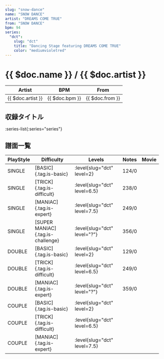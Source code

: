 ```yaml
---
slug: "snow-dance"
name: "SNOW DANCE"
artist: "DREAMS COME TRUE"
from: "SNOW DANCE"
bpm: 94
series:
  "dct":
    slug: "dct"
    title: "Dancing Stage featuring DREAMS COME TRUE"
    color: "mediumvioletred"
---
```


# {{ $doc.name }} / {{ $doc.artist }}

|Artist|BPM|From|
|------|---|----|
|{{ $doc.artist }}|{{ $doc.bpm }}|{{ $doc.from }}|

## 収録タイトル

:series-list{:series="series"}

## 譜面一覧

|PlayStyle|Difficulty|Levels|Notes|Movie|
|---------|----------|------|-----|-----|
|SINGLE|[BASIC]{.tag.is-basic}|:level{slug="dct" level=2}|124/0||
|SINGLE|[TRICK]{.tag.is-difficult}|:level{slug="dct" level=6.5}|238/0||
|SINGLE|[MANIAC]{.tag.is-expert}|:level{slug="dct" level=7.5}|249/0||
|SINGLE|[SUPER MANIAC]{.tag.is-challenge}|:level{slug="dct" level="?"}|356/0||
|DOUBLE|[BASIC]{.tag.is-basic}|:level{slug="dct" level=2}|129/0||
|DOUBLE|[TRICK]{.tag.is-difficult}|:level{slug="dct" level=6.5}|249/0||
|DOUBLE|[MANIAC]{.tag.is-expert}|:level{slug="dct" level="?"}|359/0||
|COUPLE|[BASIC]{.tag.is-basic}|:level{slug="dct" level=2}|||
|COUPLE|[TRICK]{.tag.is-difficult}|:level{slug="dct" level=6.5}|||
|COUPLE|[MANIAC]{.tag.is-expert}|:level{slug="dct" level=7.5}|||
